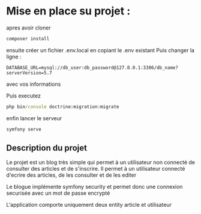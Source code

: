 # Mise en place su projet : 

apres avoir cloner 

```cmd
composer install
```
ensuite créer un fichier .env.local en copiant le .env existant
Puis changer la ligne : 
```
DATABASE_URL=mysql://db_user:db_password@127.0.0.1:3306/db_name?serverVersion=5.7
```
avec vos informations

Puis executez 

```cmd
php bin/console doctrine:migration:migrate
```

enfin lancer le serveur 

```cmd
symfony serve
```

## Description du projet

Le projet est un blog très simple qui permet à un utilisateur non connecté de consulter des articles et de s'inscrire.
Il permet à un utilisateur connecté d'ecrire des articles, de les consulter et de les editer

Le blogue implémente symfony security et permet donc une connexion securisée avec un mot de passe encrypté

L'application comporte uniquement deux entity article et utilisateur
